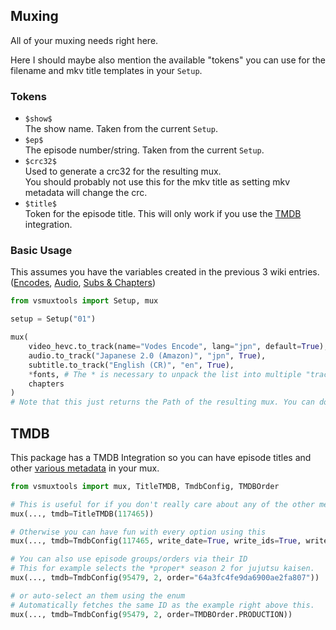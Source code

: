 ## Muxing
All of your muxing needs right here.

Here I should maybe also mention the available "tokens" you can use for the filename and mkv title templates in your `Setup`.

### Tokens
- `$show$`<br>
    The show name. Taken from the current `Setup`.
- `$ep$`<br>
    The episode number/string. Taken from the current `Setup`.
- `$crc32$`<br>
    Used to generate a crc32 for the resulting mux.<br>
    You should probably not use this for the mkv title as setting mkv metadata will change the crc.
- `$title$`<br>
    Token for the episode title. This will only work if you use the [TMDB](#tmdb) integration.

### Basic Usage

This assumes you have the variables created in the previous 3 wiki entries. ([Encodes](/guide/encode-video), [Audio](/guide/encode-audio), [Subs & Chapters](/guide/subtitles-and-chapters))

```py
from vsmuxtools import Setup, mux

setup = Setup("01")

mux(
    video_hevc.to_track(name="Vodes Encode", lang="jpn", default=True),
    audio.to_track("Japanese 2.0 (Amazon)", "jpn", True),
    subtitle.to_track("English (CR)", "en", True),
    *fonts, # The * is necessary to unpack the list into multiple "tracks"
    chapters
)
# Note that this just returns the Path of the resulting mux. You can do whatever you feel like with it.
```

## TMDB

This package has a TMDB Integration so you can have episode titles and other [various metadata](/muxtools/muxing/tmdb/#muxtools.muxing.tmdb.TmdbConfig) in your mux.

```py
from vsmuxtools import mux, TitleTMDB, TmdbConfig, TMDBOrder

# This is useful for if you don't really care about any of the other metadata besides the ep title.
mux(..., tmdb=TitleTMDB(117465))

# Otherwise you can have fun with every option using this
mux(..., tmdb=TmdbConfig(117465, write_date=True, write_ids=True, write_summary=True))

# You can also use episode groups/orders via their ID
# This for example selects the *proper* season 2 for jujutsu kaisen.
mux(..., tmdb=TmdbConfig(95479, 2, order="64a3fc4fe9da6900ae2fa807"))

# or auto-select an them using the enum
# Automatically fetches the same ID as the example right above this.
mux(..., tmdb=TmdbConfig(95479, 2, order=TMDBOrder.PRODUCTION))
```